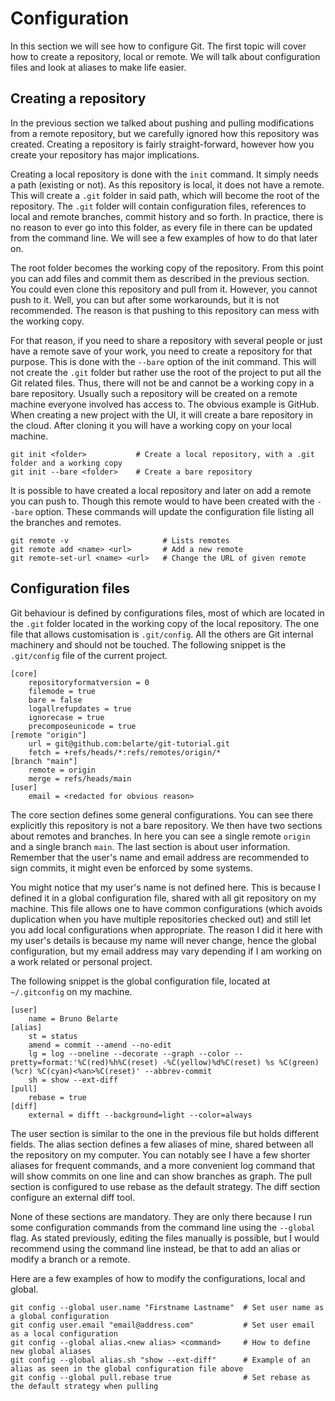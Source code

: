 # Configuration

In this section we will see how to configure Git. The first topic will cover how to create a repository,
local or remote. We will talk about configuration files and look at aliases to make life easier.

## Creating a repository

In the previous section we talked about pushing and pulling modifications from a remote repository, but
we carefully ignored how this repository was created. Creating a repository is fairly straight-forward,
however how you create your repository has major implications.

Creating a local repository is done with the `init` command. It simply needs a path (existing or not).
As this repository is local, it does not have a remote.
This will create a `.git` folder in said path, which will become the root of the repository. The `.git`
folder will contain configuration files, references to local and remote branches, commit history and
so forth. In practice, there is no reason to ever go into this folder, as every file in there can be
updated from the command line. We will see a few examples of how to do that later on.

The root folder becomes the working copy of the repository. From this point you can add files and
commit them as described in the previous section. You could even clone this repository and pull from it.
However, you cannot push to it. Well, you can but after some workarounds, but it is not recommended.
The reason is that pushing to this repository can mess with the working copy.

For that reason, if you need to share a repository with several people or just have a remote save of
your work, you need to create a repository for that purpose. This is done with the `--bare` option of
the init command. This will not create the `.git` folder but rather use the root of the project to put
all the Git related files. Thus, there will not be and cannot be a working copy in a bare repository.
Usually such a repository will be created on a remote machine everyone involved has access to. The
obvious example is GitHub. When creating a new project with the UI, it will create a bare repository in
the cloud. After cloning it you will have a working copy on your local machine.

```shell
git init <folder>           # Create a local repository, with a .git folder and a working copy
git init --bare <folder>    # Create a bare repository
```

It is possible to have created a local repository and later on add a remote you can push to. Though this
remote would to have been created with the `--bare` option. These commands will update the configuration file
listing all the branches and remotes.

```shell
git remote -v                     # Lists remotes
git remote add <name> <url>       # Add a new remote
git remote-set-url <name> <url>   # Change the URL of given remote
```

## Configuration files

Git behaviour is defined by configurations files, most of which are located in the `.git` folder located in
the working copy of the local repository. The one file that allows customisation is `.git/config`. All the
others are Git internal machinery and should not be touched. The following snippet is the `.git/config`
file of the current project.

```text
[core]
    repositoryformatversion = 0
    filemode = true
    bare = false
    logallrefupdates = true
    ignorecase = true
    precomposeunicode = true
[remote "origin"]
    url = git@github.com:belarte/git-tutorial.git
    fetch = +refs/heads/*:refs/remotes/origin/*
[branch "main"]
    remote = origin
    merge = refs/heads/main
[user]
    email = <redacted for obvious reason>
```

The core section defines some general configurations. You can see there explicitly this repository is not
a bare repository. We then have two sections about remotes and branches.
In here you can see a single remote `origin` and a single branch `main`. The last section is about user
information. Remember that the user's name and email address are  recommended to sign commits, it might
even be enforced by some systems.

You might notice that my user's name is not defined here. This is because I defined it in a global configuration
file, shared with all git repository on my machine. This file allows one to have common configurations (which
avoids duplication when you have multiple repositories checked out) and still let you add local configurations
when appropriate. The reason I did it here with my user's details is because my name will never change, hence
the global configuration, but my email address may vary depending if I am working on a work related or personal
project.

The following snippet is the global configuration file, located at `~/.gitconfig` on my machine.

```text
[user]
    name = Bruno Belarte
[alias]
    st = status
    amend = commit --amend --no-edit
    lg = log --oneline --decorate --graph --color --pretty=format:'%C(red)%h%C(reset) -%C(yellow)%d%C(reset) %s %C(green)(%cr) %C(cyan)<%an>%C(reset)' --abbrev-commit
    sh = show --ext-diff
[pull]
    rebase = true
[diff]
    external = difft --background=light --color=always
```

The user section is similar to the one in the previous file but holds different fields. The alias section defines a few
aliases of mine, shared between all the repository on my computer. You can notably see I have a few shorter aliases for
frequent commands, and a more convenient log command that will show commits on one line and can show branches as graph.
The pull section is configured to use rebase as the default strategy. The diff section configure an external diff tool.

None of these sections are mandatory. They are only there because I run some configuration commands from the command
line using the `--global` flag. As stated previously, editing the files manually is possible, but I would recommend
using the command line instead, be that to add an alias or modify a branch or a remote.

Here are a few examples of how to modify the configurations, local and global.

```shell
git config --global user.name "Firstname Lastname"  # Set user name as a global configuration
git config user.email "email@address.com"           # Set user email as a local configuration
git config --global alias.<new alias> <command>     # How to define new global aliases
git config --global alias.sh "show --ext-diff"      # Example of an alias as seen in the global configuration file above
git config --global pull.rebase true                # Set rebase as the default strategy when pulling
```
